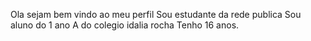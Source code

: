 Ola sejam bem vindo ao meu perfil 
Sou estudante da rede publica
Sou aluno do 1 ano A do colegio idalia rocha
Tenho 16 anos. 
